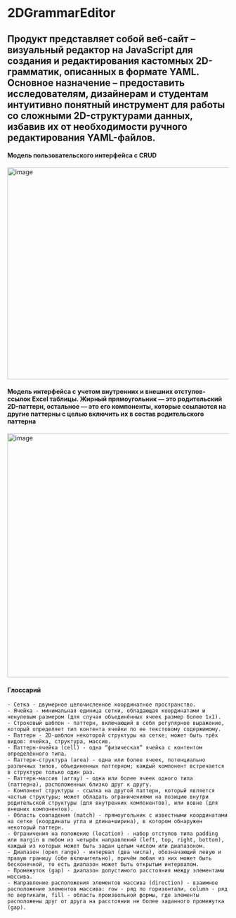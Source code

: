 # 2DGrammarEditor

## Продукт представляет собой веб-сайт – визуальный редактор на JavaScript для создания и редактирования кастомных 2D-грамматик, описанных в формате YAML. Основное назначение – предоставить исследователям, дизайнерам и студентам интуитивно понятный инструмент для работы со сложными 2D-структурами данных, избавив их от необходимости ручного редактирования YAML-файлов.

#### Модель пользовательского интерфейса с CRUD
<img width="940" height="483" alt="image" src="https://github.com/user-attachments/assets/c3eadd9e-ba57-404c-9e00-80e905517122" />

#### Модель интерфейса с учетом внутренних и внешних отступов-ссылок Excel таблицы. Жирный прямоугольник — это родительский 2D-паттерн, остальное — это его компоненты, которые ссылаются на другие паттерны с целью включить их в состав родительского паттерна
<img width="804" height="556" alt="image" src="https://github.com/user-attachments/assets/de8fd6fb-acfd-48a1-93af-0f3d4d3cb2dd" />


#### Глоссарий
```
- Сетка - двумерное целочисленное координатное пространство.
- Ячейка - минимальная единица сетки, обладающая координатами и ненулевым размером (для случая объединённых ячеек размер более 1х1).
- Строковый шаблон - паттерн, включающий в себя регулярное выражение, который определяет тип контента ячейки по ее текстовому содержимому.
- Паттерн - 2D-шаблон некоторой структуры на сетке; может быть трёх видов: ячейка, структура, массив.
- Паттерн-ячейка (cell) - одна “физическая” ячейка с контентом определённого типа.
- Паттерн-структура (area) - одна или более ячеек, потенциально различных типов, объединенных паттерном; каждый компонент встречается в структуре только один раз.
- Паттерн-массив (array) - одна или более ячеек одного типа (паттерна), расположенных близко друг к другу.
- Компонент структуры - ссылка на другой паттерн, который является частью структуры; может обладать ограничениями на позицию внутри родительской структуры (для внутренних компонентов), или вовне (для внешних компонентов).
- Область совпадения (match) - прямоугольник с известными координатами на сетке (координаты угла и длина+ширина), в котором обнаружен некоторый паттерн.
- Ограничения на положение (location) - набор отступов типа padding или margin в любом из четырёх направлений (left, top, right, bottom), каждый из которых может быть задан целым числом или диапазоном.
- Диапазон (open_range) - интервал (два числа), обозначающий левую и правую границу (обе включительно), причём любая из них может быть бесконечной, то есть диапазон может быть открытым интервалом.
- Промежуток (gap) - диапазон допустимого расстояния между элементами массива.
- Направление расположения элементов массива (direction) - взаимное расположение элементов массива: row - ряд по горизонтали, column - ряд по вертикали, fill - область произвольной формы, где элементы расположены друг от друга на расстоянии не более заданного промежутка (gap).
```


